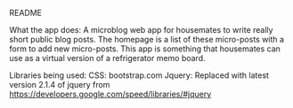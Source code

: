
README

What the app does:
A microblog web app for housemates to write really short public blog posts. The homepage is a list of these micro-posts with a form to add new micro-posts. This app is something that housemates can use as a virtual version of a refrigerator memo board.

Libraries being used:
CSS: bootstrap.com
Jquery: Replaced with latest version 2.1.4 of jquery from https://developers.google.com/speed/libraries/#jquery